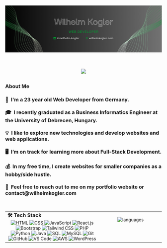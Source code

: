 <p><img src="kw_banner.png" alt="Wilhelm Kogler Banner"></p>


<h1 align="center">
    <img src="https://readme-typing-svg.herokuapp.com?font=Fira+Code&size=35&duration=3500&pause=500&color=009C30&center=true&vCenter=true&width=500&height=50&lines=👋+Hey!;My+name+is+Wilhelm;That's+it+🤪" />
</h1>


<h3 id="-about-me" >About Me</h3>
<h3>
👦 &nbsp;I'm a 23 year old Web Developer from Germany.<br><br>
🎓 &nbsp;I recently graduated as a Business Informatics Engineer at the University of Debrecen, Hungary.<br><br>
💡 &nbsp;I like to explore new technologies and develop websites and web applications.<br><br>
🖥️ &nbsp;I’m on track for learning more about Full-Stack Development.<br><br>
💰 &nbsp;In my free time, I create websites for smaller companies as a hobby/side hustle.<br><br>
💬 &nbsp;Feel free to reach out to me on my portfolio website or contact@wilhelmkogler.com</h3> <br>



<table border="0" cellspacing="0" cellpadding="0">
  <tr>
    <td valign="top" width="60%">
      <h3 style="margin: 0;">🛠️ Tech Stack</h3>
      <div align="center">
        <img src="https://img.icons8.com/color/100/html-5.png" width="50" title="HTML">
        <img src="https://img.icons8.com/color/100/css3.png" width="50" title="CSS">
        <img src="https://img.icons8.com/color/100/javascript.png" width="50" title="JavaScript">
        <img src="https://img.icons8.com/color/100/react-native.png" width="50" title="React.js">
        <img src="https://img.icons8.com/color/100/bootstrap--v2.png" width="50" title="Bootstrap">
        <img src="https://img.icons8.com/color/100/tailwind_css.png" width="50" title="Tailwind CSS">
        <img src="https://img.icons8.com/officel/80/php-logo.png" width="50" title="PHP">
        <img src="https://img.icons8.com/color/100/python.png" width="50" title="Python">
        <img src="https://img.icons8.com/color/100/java-coffee-cup-logo--v1.png" width="50" title="Java">
        <img src="https://img.icons8.com/fluency/100/sql.png" width="50" title="SQL">
        <img src="https://img.icons8.com/color/100/mysql-logo.png" width="50" title="MySQL">
        <img src="https://img.icons8.com/color/100/git.png" width="50" title="Git">
        <img src="https://img.icons8.com/color/100/github.png" width="50" title="GitHub">
        <img src="https://img.icons8.com/color/100/visual-studio-code-2019.png" width="50" title="VS Code">
        <img src="https://img.icons8.com/color/100/amazon-web-services.png" width="50" title="AWS">
        <img src="https://img.icons8.com/stickers/100/wordpress.png" width="50" title="WordPress">
      </div>
    </td>
    <td valign="top" align="center" width="40%"><br>
      <img src="https://github-readme-stats.vercel.app/api/top-langs/?username=wilhelmkogler&theme=gruvbox&show_icons=true&hide_border=true&layout=pie" alt="languages" />
    </td>
  </tr>
</table>
  

